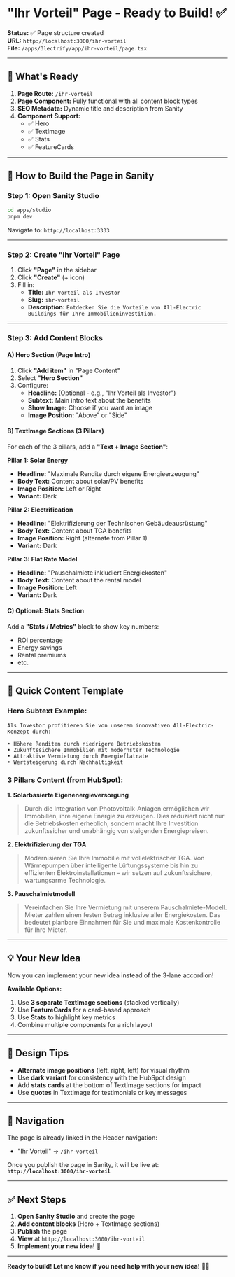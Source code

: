 # "Ihr Vorteil" Page - Ready to Build! ✅

**Status:** ✅ Page structure created  
**URL:** `http://localhost:3000/ihr-vorteil`  
**File:** `/apps/3lectrify/app/ihr-vorteil/page.tsx`

---

## 🎯 What's Ready

1. **Page Route:** `/ihr-vorteil`
2. **Page Component:** Fully functional with all content block types
3. **SEO Metadata:** Dynamic title and description from Sanity
4. **Component Support:**
   - ✅ Hero
   - ✅ TextImage
   - ✅ Stats
   - ✅ FeatureCards

---

## 📝 How to Build the Page in Sanity

### **Step 1: Open Sanity Studio**
```bash
cd apps/studio
pnpm dev
```

Navigate to: `http://localhost:3333`

---

### **Step 2: Create "Ihr Vorteil" Page**

1. Click **"Page"** in the sidebar
2. Click **"Create"** (+ icon)
3. Fill in:
   - **Title:** `Ihr Vorteil als Investor`
   - **Slug:** `ihr-vorteil`
   - **Description:** `Entdecken Sie die Vorteile von All-Electric Buildings für Ihre Immobilieninvestition.`

---

### **Step 3: Add Content Blocks**

#### **A) Hero Section** (Page Intro)
1. Click **"Add item"** in "Page Content"
2. Select **"Hero Section"**
3. Configure:
   - **Headline:** (Optional - e.g., "Ihr Vorteil als Investor")
   - **Subtext:** Main intro text about the benefits
   - **Show Image:** Choose if you want an image
   - **Image Position:** "Above" or "Side"

#### **B) TextImage Sections** (3 Pillars)
For each of the 3 pillars, add a **"Text + Image Section"**:

**Pillar 1: Solar Energy**
- **Headline:** "Maximale Rendite durch eigene Energieerzeugung"
- **Body Text:** Content about solar/PV benefits
- **Image Position:** Left or Right
- **Variant:** Dark

**Pillar 2: Electrification**
- **Headline:** "Elektrifizierung der Technischen Gebäudeausrüstung"
- **Body Text:** Content about TGA benefits
- **Image Position:** Right (alternate from Pillar 1)
- **Variant:** Dark

**Pillar 3: Flat Rate Model**
- **Headline:** "Pauschalmiete inkludiert Energiekosten"
- **Body Text:** Content about the rental model
- **Image Position:** Left
- **Variant:** Dark

#### **C) Optional: Stats Section**
Add a **"Stats / Metrics"** block to show key numbers:
- ROI percentage
- Energy savings
- Rental premiums
- etc.

---

## 🚀 Quick Content Template

### **Hero Subtext Example:**
```
Als Investor profitieren Sie von unserem innovativen All-Electric-Konzept durch:

• Höhere Renditen durch niedrigere Betriebskosten
• Zukunftssichere Immobilien mit modernster Technologie
• Attraktive Vermietung durch Energieflatrate
• Wertsteigerung durch Nachhaltigkeit
```

### **3 Pillars Content (from HubSpot):**

**1. Solarbasierte Eigenenergieversorgung**
> Durch die Integration von Photovoltaik-Anlagen ermöglichen wir Immobilien, ihre eigene Energie zu erzeugen. Dies reduziert nicht nur die Betriebskosten erheblich, sondern macht Ihre Investition zukunftssicher und unabhängig von steigenden Energiepreisen.

**2. Elektrifizierung der TGA**
> Modernisieren Sie Ihre Immobilie mit vollelektrischer TGA. Von Wärmepumpen über intelligente Lüftungssysteme bis hin zu effizienten Elektroinstallationen – wir setzen auf zukunftssichere, wartungsarme Technologie.

**3. Pauschalmietmodell**
> Vereinfachen Sie Ihre Vermietung mit unserem Pauschalmiete-Modell. Mieter zahlen einen festen Betrag inklusive aller Energiekosten. Das bedeutet planbare Einnahmen für Sie und maximale Kostenkontrolle für Ihre Mieter.

---

## 💡 Your New Idea

Now you can implement your new idea instead of the 3-lane accordion!

**Available Options:**
1. Use **3 separate TextImage sections** (stacked vertically)
2. Use **FeatureCards** for a card-based approach
3. Use **Stats** to highlight key metrics
4. Combine multiple components for a rich layout

---

## 🎨 Design Tips

- **Alternate image positions** (left, right, left) for visual rhythm
- Use **dark variant** for consistency with the HubSpot design
- Add **stats cards** at the bottom of TextImage sections for impact
- Use **quotes** in TextImage for testimonials or key messages

---

## 🔗 Navigation

The page is already linked in the Header navigation:
- "Ihr Vorteil" → `/ihr-vorteil`

Once you publish the page in Sanity, it will be live at:
**`http://localhost:3000/ihr-vorteil`**

---

## ✅ Next Steps

1. **Open Sanity Studio** and create the page
2. **Add content blocks** (Hero + TextImage sections)
3. **Publish** the page
4. **View** at `http://localhost:3000/ihr-vorteil`
5. **Implement your new idea!** 🚀

---

**Ready to build! Let me know if you need help with your new idea!** 🎯✨


